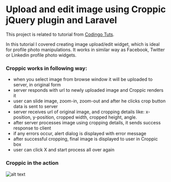 # Upload and edit image using Croppic jQuery plugin and Laravel

This project is related to tutorial from [Codingo Tuts].

In this tutorial I covered creating image upload/edit widget, which is ideal for profile photo manipulations. It works in similar way as Facebook, Twitter or Linkedin profile photo widgets.

### Croppic works in following way:

  - when you select image from browse window it will be uploaded to server, in original form
  - server responds with url to newly uploaded image and Croppic renders it
  - user can slide image, zoom-in, zoom-out and after he clicks crop button data is sent to server
  - server receives url of original image, and cropping details like: x-position, y-position, cropped width, cropped height, angle.
  - after server processes image using cropping details, it sends success response to client
  - if any errors occur, alert dialog is displayed with error message
  - after successful cropping, final image is displayed to user in Croppic box
  - user can click X and start process all over again

### Croppic in the action

![alt text](http://d356v2gvfldw6z.cloudfront.net/wp-content/uploads/2015/12/croppic.png "Croppic in the action")

[Codingo Tuts]:http://tuts.codingo.me/upload-and-edit-image-using-croppic-jquery-plugin/